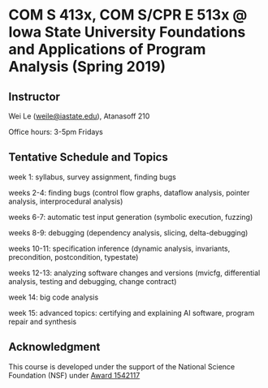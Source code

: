 # COM S 413x, COM S/CPR E 513x @ Iowa State University Foundations and Applications of Program Analysis (Spring 2019) #

## Instructor ## 
Wei Le (weile@iastate.edu), Atanasoff 210

Office hours: 3-5pm Fridays

## Tentative Schedule and Topics ##
week 1: syllabus, survey assignment, finding bugs

weeks 2-4: finding bugs (control flow graphs, dataflow analysis, pointer analysis, interprocedural analysis)

weeks 6-7: automatic test input generation (symbolic execution, fuzzing)

weeks 8-9: debugging (dependency analysis, slicing, delta-debugging)

weeks 10-11: specification inference (dynamic analysis, invariants, precondition, postcondition, typestate)

weeks 12-13: analyzing software changes and versions (mvicfg, differential analysis, testing and debugging, change contract)

week 14: big code analysis

week 15: advanced topics: certifying and explaining AI software, program repair and synthesis

## Acknowledgment ##
This course is developed under the support of the National Science Foundation (NSF) under <a href="http://www.nsf.gov/awardsearch/showAward?AWD_ID=1542117">Award 1542117
